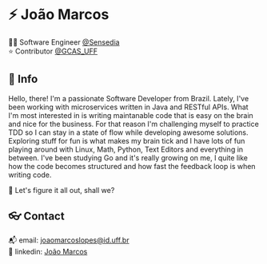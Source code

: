 # :zap: João Marcos

:technologist: Software Engineer [@Sensedia](https://github.com/Sensedia)  
:star: Contributor [@GCAS_UFF](https://github.com/GCAS-UFF)  

## :speech_balloon: Info

Hello, there! I'm a passionate Software Developer from Brazil. Lately, I've been working with microservices written in Java and RESTful APIs. What I'm most interested in is writing maintanable code that is easy on the brain and nice for the business. For that reason I'm challenging myself to practice TDD so I can stay in a state of flow while developing awesome solutions. Exploring stuff for fun is what makes my brain tick and I have lots of fun playing around with Linux, Math, Python, Text Editors and everything in between.
I've been studying Go and it's really growing on me, I quite like how the code becomes structured and how fast the feedback loop is when writing code.

🚀 Let's figure it all out, shall we?

## :eyeglasses: Contact

:mailbox_with_mail: email: [joaomarcoslopes@id.uff.br](mailto:joaomarcoslopes@id.uff.br)  
:link: linkedin: [João Marcos](https://bit.ly/JMQLink)
